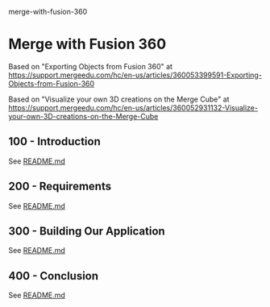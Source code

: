 merge-with-fusion-360
# Merge with Fusion 360

Based on "Exporting Objects from Fusion 360" at https://support.mergeedu.com/hc/en-us/articles/360053399591-Exporting-Objects-from-Fusion-360

Based on "Visualize your own 3D creations on the Merge Cube" at https://support.mergeedu.com/hc/en-us/articles/360052931132-Visualize-your-own-3D-creations-on-the-Merge-Cube

## 100 - Introduction

See [README.md](./100/README.md)

## 200 - Requirements

See [README.md](./200/README.md)

## 300 - Building Our Application

See [README.md](./300/README.md)

## 400 - Conclusion

See [README.md](./400/README.md)
